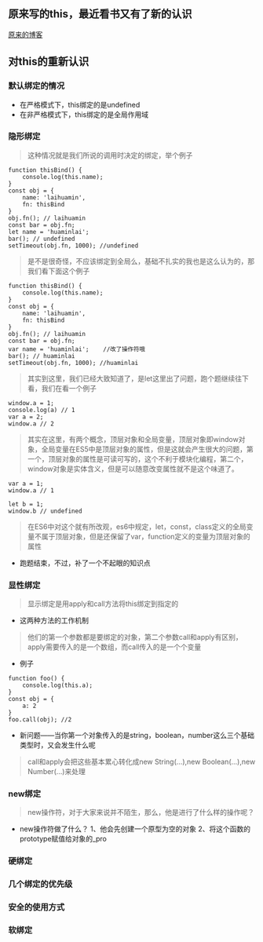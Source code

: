 ## 原来写的this，最近看书又有了新的认识
[原来的博客](https://github.com/laihuamin/program-blog/issues/19)
## 对this的重新认识
### 默认绑定的情况
- 在严格模式下，this绑定的是undefined
- 在非严格模式下，this绑定的是全局作用域
### 隐形绑定
> 这种情况就是我们所说的调用时决定的绑定，举个例子
```
function thisBind() {
    console.log(this.name);
}
const obj = {
    name: 'laihuamin',
    fn: thisBind
}
obj.fn(); // laihuamin
const bar = obj.fn;
let name = 'huaminlai';
bar(); // undefined
setTimeout(obj.fn, 1000); //undefined
```
> 是不是很奇怪，不应该绑定到全局么，基础不扎实的我也是这么认为的，那我们看下面这个例子

```
function thisBind() {
    console.log(this.name);
}
const obj = {
    name: 'laihuamin',
    fn: thisBind
}
obj.fn(); // laihuamin
const bar = obj.fn;
var name = 'huaminlai';    //改了操作符哦
bar(); // huaminlai
setTimeout(obj.fn, 1000); //huaminlai
```
> 其实到这里，我们已经大致知道了，是let这里出了问题，跑个题继续往下看，我们在看一个例子

```
window.a = 1;
console.log(a) // 1
var a = 2;
window.a // 2
```
> 其实在这里，有两个概念，顶层对象和全局变量，顶层对象即window对象，全局变量在ES5中是顶层对象的属性，但是这就会产生很大的问题，第一个，顶层对象的属性是可读可写的，这个不利于模块化编程，第二个，window对象是实体含义，但是可以随意改变属性就不是这个味道了。

```
var a = 1;
window.a // 1

let b = 1;
window.b // undefined
```
> 在ES6中对这个就有所改观，es6中规定，let，const，class定义的全局变量不属于顶层对象，但是还保留了var，function定义的变量为顶层对象的属性

- 跑题结束，不过，补了一个不起眼的知识点
### 显性绑定
> 显示绑定是用apply和call方法将this绑定到指定的

- 这两种方法的工作机制
> 他们的第一个参数都是要绑定的对象，第二个参数call和apply有区别，apply需要传入的是一个数组，而call传入的是一个个变量

- 例子
```
function foo() {
    console.log(this.a);
}
const obj = {
    a: 2
}
foo.call(obj); //2
```
- 新问题——当你第一个对象传入的是string，boolean，number这么三个基础类型时，又会发生什么呢
> call和apply会把这些基本累心转化成new String(...),new Boolean(...),new Number(...)来处理
### new绑定
> new操作符，对于大家来说并不陌生，那么，他是进行了什么样的操作呢？

- new操作符做了什么？
1、他会先创建一个原型为空的对象
2、将这个函数的prototype赋值给对象的_pro
### 硬绑定
### 几个绑定的优先级
### 安全的使用方式
### 软绑定